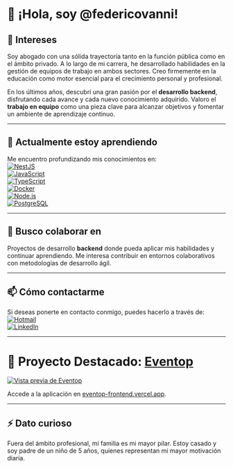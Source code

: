 # 👋 ¡Hola, soy @federicovanni!  

## 👀 Intereses  
Soy abogado con una sólida trayectoria tanto en la función pública como en el ámbito privado. A lo largo de mi carrera, he desarrollado habilidades en la gestión de equipos de trabajo en ambos sectores. Creo firmemente en la educación como motor esencial para el crecimiento personal y profesional.  

En los últimos años, descubrí una gran pasión por el **desarrollo backend**, disfrutando cada avance y cada nuevo conocimiento adquirido. Valoro el **trabajo en equipo** como una pieza clave para alcanzar objetivos y fomentar un ambiente de aprendizaje continuo.  

---

## 🌱 Actualmente estoy aprendiendo  
Me encuentro profundizando mis conocimientos en:  
[![NestJS](https://img.shields.io/badge/NestJS-E0234E?style=for-the-badge&logo=nestjs&logoColor=white)](https://nestjs.com/)  
[![JavaScript](https://img.shields.io/badge/JavaScript-F7DF1E?style=for-the-badge&logo=javascript&logoColor=black)](https://developer.mozilla.org/es/docs/Web/JavaScript)  
[![TypeScript](https://img.shields.io/badge/TypeScript-007ACC?style=for-the-badge&logo=typescript&logoColor=white)](https://www.typescriptlang.org/)  
[![Docker](https://img.shields.io/badge/Docker-2496ED?style=for-the-badge&logo=docker&logoColor=white)](https://www.docker.com/)  
[![Node.js](https://img.shields.io/badge/Node.js-339933?style=for-the-badge&logo=nodedotjs&logoColor=white)](https://nodejs.org/)  
[![PostgreSQL](https://img.shields.io/badge/PostgreSQL-4169E1?style=for-the-badge&logo=postgresql&logoColor=white)](https://www.postgresql.org/)  


---

## 💞️ Busco colaborar en  
Proyectos de desarrollo **backend** donde pueda aplicar mis habilidades y continuar aprendiendo. Me interesa contribuir en entornos colaborativos con metodologías de desarrollo ágil.  

---

## 📫 Cómo contactarme  
Si deseas ponerte en contacto conmigo, puedes hacerlo a través de:  
[![Hotmail](https://img.shields.io/badge/Hotmail-0078D4?style=for-the-badge&logo=microsoft-outlook&logoColor=white)](mailto:federicovanni@hotmail.com)  
[![LinkedIn](https://img.shields.io/badge/LinkedIn-0A66C2?style=for-the-badge&logo=linkedin&logoColor=white)](https://www.linkedin.com/in/federico-vanni-80635696/)  

---

# 🚀 Proyecto Destacado: [Eventop](https://eventop-frontend.vercel.app/)

[![Vista previa de Eventop](https://via.placeholder.com/1000x500.png?text=Vista+previa+de+Eventop)](https://eventop-frontend.vercel.app/)

Accede a la aplicación en [eventop-frontend.vercel.app](https://eventop-frontend.vercel.app/).

---

## ⚡ Dato curioso  
Fuera del ámbito profesional, mi familia es mi mayor pilar. Estoy casado y soy padre de un niño de 5 años, quienes representan mi mayor motivación diaria.  
